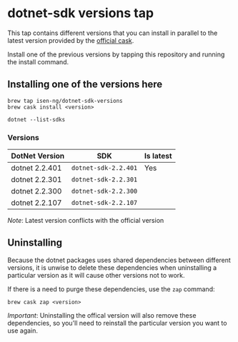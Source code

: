 # dotnet-sdk versions tap

This tap contains different versions that you can install in parallel to the latest version provided by the [official
cask](https://github.com/Homebrew/homebrew-cask/blob/master/Casks/dotnet-sdk.rb).

Install one of the previous versions by tapping this repository and running the install command.

## Installing one of the versions here

```
brew tap isen-ng/dotnet-sdk-versions
brew cask install <version>

dotnet --list-sdks
```

### Versions
| DotNet Version | SDK                  | Is latest
|----------------|----------------------|------------
| dotnet 2.2.401 | `dotnet-sdk-2.2.401` | Yes
| dotnet 2.2.301 | `dotnet-sdk-2.2.301` |
| dotnet 2.2.300 | `dotnet-sdk-2.2.300` |
| dotnet 2.2.107 | `dotnet-sdk-2.2.107` |

*Note*: Latest version conflicts with the official version

## Uninstalling

Because the dotnet packages uses shared dependencies between different versions, it is unwise to delete these 
dependencies when uninstalling a particular version as it will cause other versions not to work. 

If there is a need to purge these dependencies, use the `zap` command:

```
brew cask zap <version>
```

*Important*: Uninstalling the offical version will also remove these dependencies, so you'll need to reinstall the particular version you want to use again.